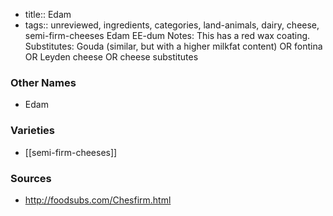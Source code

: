 - title:: Edam
- tags:: unreviewed, ingredients, categories, land-animals, dairy, cheese, semi-firm-cheeses
Edam EE-dum Notes: This has a red wax coating. Substitutes: Gouda (similar, but with a higher milkfat content) OR fontina OR Leyden cheese OR cheese substitutes

### Other Names

* Edam

### Varieties

* [[semi-firm-cheeses]]

### Sources
* http://foodsubs.com/Chesfirm.html
